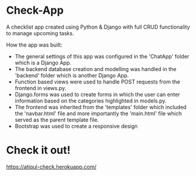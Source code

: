 # Check-App
A checklist app created using Python &amp; Django with full CRUD functionality to manage upcoming tasks.

How the app was built:

- The general settings of this app was configured in the 'ChatApp' folder which is a Django App.
- The backend database creation and modelling was handled in the 'backend' folder which is another Django App.
- Function based views were used to handle POST requests from the frontend in views.py.
- Django.forms was used to create forms in which the user can enter information based on the categories highlighted in models.py.
- The frontend was inherited from the 'templates' folder which included the 'navbar.html' file and more importantly the 'main.html' file which
  served as the parent template file.
- Bootstrap was used to create a responsive design

# Check it out!
https://atiqul-check.herokuapp.com/
